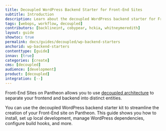 ```yaml
---
title: Decoupled WordPress Backend Starter for Front-End Sites
subtitle: Introduction
description: Learn about the decoupled WordPress backend starter for Front-End Sites.
tags: [webops, workflow, decoupled]
contributors: [backlineint, cobypear, hckia, whitneymeredith]
layout: guide
showtoc: true
permalink: docs/guides/decoupled/wp-backend-starters
anchorid: wp-backend-starters
contenttype: [guide]
innav: [true]
categories: [create]
cms: [decoupled]
audience: [development]
product: [decoupled]
integration: [--]
---
```


Front-End Sites on Pantheon allows you to use [decoupled architecture](/guides/decoupled-sites/#what-is-a-decoupled-site) to separate your frontend and backend into distinct entities.

You can use the decoupled WordPress backend starter kit to streamline the creation of your Front-End site on Pantheon. This guide shows you how to install, set up local development, manage WordPress dependencies, configure build hooks, and more.
